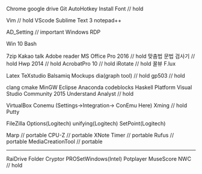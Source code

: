 Chrome
google drive
Git
AutoHotkey
Install Font		// hold

Vim			// hold
VScode
Sublime Text 3
notepad++

AD_Setting		// important
Windows RDP

Win 10 Bash

7zip
Kakao talk
Adobe reader
MS Office Pro 2016	// hold
맞춤법 문법 검사기	// hold
Hwp 2014		// hold
AcrobatPro 10		// hold
iRotate			// hold
꿀뷰
F.lux

Latex
TeXstudio
Balsamiq Mockups
dia(graph tool)		// hold
gp503			// hold

clang
cmake
MinGW
Eclipse
Anaconda
codeblocks
Haskell Platform
Visual Studio Community 2015
Understand Analyst	// hold

VirtualBox
Conemu
(Settings->Integration-> ConEmu Here)
Xming			// hold
Putty

FileZilla
Options(Logitech)
unifying(Logitech)
SetPoint(Logitech)

Marp			// portable
CPU-Z			// portable
XNote Timer		// portable
Rufus			// portable
MediaCreationTool	// portable

-------------------------------------------

RaiDrive
Folder Cryptor
PROSetWindows(Intel)
Potplayer
MuseScore
NWC			// hold
